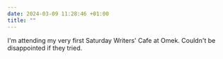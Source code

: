```yaml
---
date: 2024-03-09 11:28:46 +01:00
title: ""
---
```


I'm attending my very first Saturday Writers' Cafe at Omek. Couldn't be disappointed if they tried.
